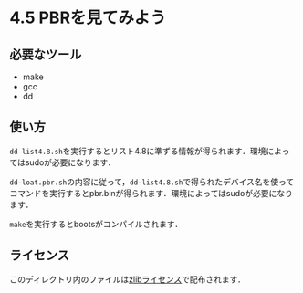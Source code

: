 # 4.5 PBRを見てみよう

## 必要なツール

- make
- gcc
- dd

## 使い方

`dd-list4.8.sh`を実行するとリスト4.8に準ずる情報が得られます．環境によってはsudoが必要になります．

`dd-loat.pbr.sh`の内容に従って，`dd-list4.8.sh`で得られたデバイス名を使ってコマンドを実行するとpbr.binが得られます．環境によってはsudoが必要になります．

`make`を実行するとbootsがコンパイルされます．

## ライセンス

このディレクトリ内のファイルは[zlibライセンス](LICENSE)で配布されます．
